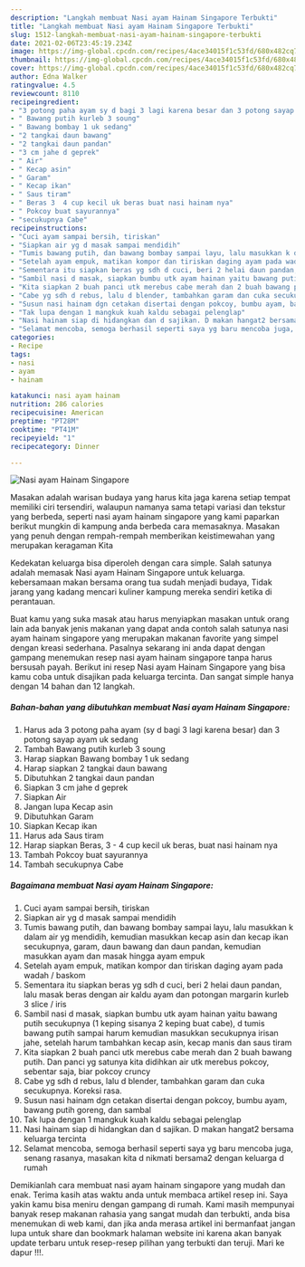 ```yaml
---
description: "Langkah membuat Nasi ayam Hainam Singapore Terbukti"
title: "Langkah membuat Nasi ayam Hainam Singapore Terbukti"
slug: 1512-langkah-membuat-nasi-ayam-hainam-singapore-terbukti
date: 2021-02-06T23:45:19.234Z
image: https://img-global.cpcdn.com/recipes/4ace34015f1c53fd/680x482cq70/nasi-ayam-hainam-singapore-foto-resep-utama.jpg
thumbnail: https://img-global.cpcdn.com/recipes/4ace34015f1c53fd/680x482cq70/nasi-ayam-hainam-singapore-foto-resep-utama.jpg
cover: https://img-global.cpcdn.com/recipes/4ace34015f1c53fd/680x482cq70/nasi-ayam-hainam-singapore-foto-resep-utama.jpg
author: Edna Walker
ratingvalue: 4.5
reviewcount: 8110
recipeingredient:
- "3 potong paha ayam sy d bagi 3 lagi karena besar dan 3 potong sayap ayam uk sedang"
- " Bawang putih kurleb 3 soung"
- " Bawang bombay 1 uk sedang"
- "2 tangkai daun bawang"
- "2 tangkai daun pandan"
- "3 cm jahe d geprek"
- " Air"
- " Kecap asin"
- " Garam"
- " Kecap ikan"
- " Saus tiram"
- " Beras 3  4 cup kecil uk beras buat nasi hainam nya"
- " Pokcoy buat sayurannya"
- "secukupnya Cabe"
recipeinstructions:
- "Cuci ayam sampai bersih, tiriskan"
- "Siapkan air yg d masak sampai mendidih"
- "Tumis bawang putih, dan bawang bombay sampai layu, lalu masukkan k dalam air yg mendidih, kemudian masukkan kecap asin dan kecap ikan secukupnya, garam, daun bawang dan daun pandan, kemudian masukkan ayam dan masak hingga ayam empuk"
- "Setelah ayam empuk, matikan kompor dan tiriskan daging ayam pada wadah / baskom"
- "Sementara itu siapkan beras yg sdh d cuci, beri 2 helai daun pandan, lalu masak beras dengan air kaldu ayam dan potongan margarin kurleb 3 slice / iris"
- "Sambil nasi d masak, siapkan bumbu utk ayam hainan yaitu bawang putih secukupnya (1 keping sisanya 2 keping buat cabe), d tumis bawang putih sampai harum kemudian masukkan secukupnya irisan jahe, setelah harum tambahkan kecap asin, kecap manis dan saus tiram"
- "Kita siapkan 2 buah panci utk merebus cabe merah dan 2 buah bawang putih. Dan panci yg satunya kita didihkan air utk merebus pokcoy, sebentar saja, biar pokcoy cruncy"
- "Cabe yg sdh d rebus, lalu d blender, tambahkan garam dan cuka secukupnya. Koreksi rasa."
- "Susun nasi hainam dgn cetakan disertai dengan pokcoy, bumbu ayam, bawang putih goreng, dan sambal"
- "Tak lupa dengan 1 mangkuk kuah kaldu sebagai pelenglap"
- "Nasi hainam siap di hidangkan dan d sajikan. D makan hangat2 bersama keluarga tercinta"
- "Selamat mencoba, semoga berhasil seperti saya yg baru mencoba juga, senang rasanya, masakan kita d nikmati bersama2 dengan keluarga d rumah"
categories:
- Recipe
tags:
- nasi
- ayam
- hainam

katakunci: nasi ayam hainam 
nutrition: 286 calories
recipecuisine: American
preptime: "PT28M"
cooktime: "PT41M"
recipeyield: "1"
recipecategory: Dinner

---
```



![Nasi ayam Hainam Singapore](https://img-global.cpcdn.com/recipes/4ace34015f1c53fd/680x482cq70/nasi-ayam-hainam-singapore-foto-resep-utama.jpg)

Masakan adalah warisan budaya yang harus kita jaga karena setiap tempat memiliki ciri tersendiri, walaupun namanya sama tetapi variasi dan tekstur yang berbeda, seperti nasi ayam hainam singapore yang kami paparkan berikut mungkin di kampung anda berbeda cara memasaknya. Masakan yang penuh dengan rempah-rempah memberikan keistimewahan yang merupakan keragaman Kita



Kedekatan keluarga bisa diperoleh dengan cara simple. Salah satunya adalah memasak Nasi ayam Hainam Singapore untuk keluarga. kebersamaan makan bersama orang tua sudah menjadi budaya, Tidak jarang yang kadang mencari kuliner kampung mereka sendiri ketika di perantauan.

Buat kamu yang suka masak atau harus menyiapkan masakan untuk orang lain ada banyak jenis makanan yang dapat anda contoh salah satunya nasi ayam hainam singapore yang merupakan makanan favorite yang simpel dengan kreasi sederhana. Pasalnya sekarang ini anda dapat dengan gampang menemukan resep nasi ayam hainam singapore tanpa harus bersusah payah.
Berikut ini resep Nasi ayam Hainam Singapore yang bisa kamu coba untuk disajikan pada keluarga tercinta. Dan sangat simple hanya dengan 14 bahan dan 12 langkah.


<!--inarticleads1-->

##### Bahan-bahan yang dibutuhkan membuat Nasi ayam Hainam Singapore:

1. Harus ada 3 potong paha ayam (sy d bagi 3 lagi karena besar) dan 3 potong sayap ayam uk sedang
1. Tambah  Bawang putih kurleb 3 soung
1. Harap siapkan  Bawang bombay 1 uk sedang
1. Harap siapkan 2 tangkai daun bawang
1. Dibutuhkan 2 tangkai daun pandan
1. Siapkan 3 cm jahe d geprek
1. Siapkan  Air
1. Jangan lupa  Kecap asin
1. Dibutuhkan  Garam
1. Siapkan  Kecap ikan
1. Harus ada  Saus tiram
1. Harap siapkan  Beras, 3 - 4 cup kecil uk beras, buat nasi hainam nya
1. Tambah  Pokcoy buat sayurannya
1. Tambah secukupnya Cabe




<!--inarticleads2-->

##### Bagaimana membuat  Nasi ayam Hainam Singapore:

1. Cuci ayam sampai bersih, tiriskan
1. Siapkan air yg d masak sampai mendidih
1. Tumis bawang putih, dan bawang bombay sampai layu, lalu masukkan k dalam air yg mendidih, kemudian masukkan kecap asin dan kecap ikan secukupnya, garam, daun bawang dan daun pandan, kemudian masukkan ayam dan masak hingga ayam empuk
1. Setelah ayam empuk, matikan kompor dan tiriskan daging ayam pada wadah / baskom
1. Sementara itu siapkan beras yg sdh d cuci, beri 2 helai daun pandan, lalu masak beras dengan air kaldu ayam dan potongan margarin kurleb 3 slice / iris
1. Sambil nasi d masak, siapkan bumbu utk ayam hainan yaitu bawang putih secukupnya (1 keping sisanya 2 keping buat cabe), d tumis bawang putih sampai harum kemudian masukkan secukupnya irisan jahe, setelah harum tambahkan kecap asin, kecap manis dan saus tiram
1. Kita siapkan 2 buah panci utk merebus cabe merah dan 2 buah bawang putih. Dan panci yg satunya kita didihkan air utk merebus pokcoy, sebentar saja, biar pokcoy cruncy
1. Cabe yg sdh d rebus, lalu d blender, tambahkan garam dan cuka secukupnya. Koreksi rasa.
1. Susun nasi hainam dgn cetakan disertai dengan pokcoy, bumbu ayam, bawang putih goreng, dan sambal
1. Tak lupa dengan 1 mangkuk kuah kaldu sebagai pelenglap
1. Nasi hainam siap di hidangkan dan d sajikan. D makan hangat2 bersama keluarga tercinta
1. Selamat mencoba, semoga berhasil seperti saya yg baru mencoba juga, senang rasanya, masakan kita d nikmati bersama2 dengan keluarga d rumah




Demikianlah cara membuat nasi ayam hainam singapore yang mudah dan enak. Terima kasih atas waktu anda untuk membaca artikel resep ini. Saya yakin kamu bisa meniru dengan gampang di rumah. Kami masih mempunyai banyak resep makanan rahasia yang sangat mudah dan terbukti, anda bisa menemukan di web kami, dan jika anda merasa artikel ini bermanfaat jangan lupa untuk share dan bookmark halaman website ini karena akan banyak update terbaru untuk resep-resep pilihan yang terbukti dan teruji. Mari ke dapur !!!. 
